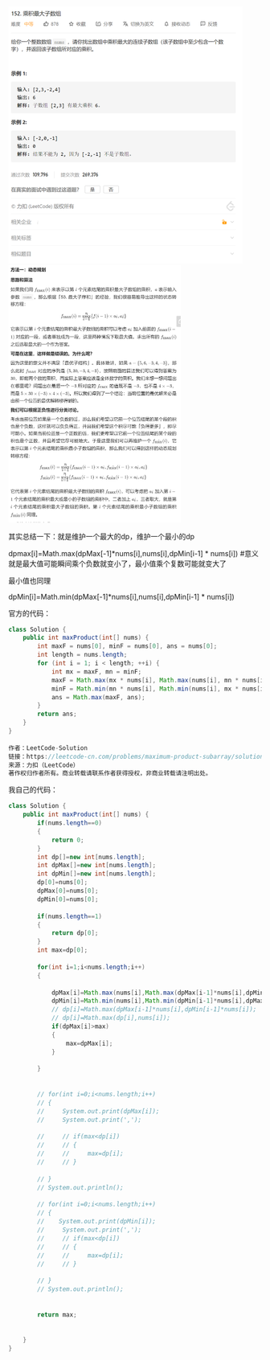<img src="乘积最大子数组.assets/image-20201230165812852.png" alt="image-20201230165812852" style="zoom:50%;" />

<img src="乘积最大子数组.assets/image-20210104145039178.png" alt="image-20210104145039178" style="zoom:50%;" />

其实总结一下：就是维护一个最大的dp，维护一个最小的dp

dpmax[i]=Math.max(dpMax[-1]*nums[i],nums[i],dpMin[i-1] * nums[i]) #意义就是最大值可能瞬间乘个负数就变小了，最小值乘个复数可能就变大了

最小值也同理

dpMin[i]=Math.min(dpMax[-1]*nums[i],nums[i],dpMin[i-1] * nums[i])

官方的代码：

```java
class Solution {
    public int maxProduct(int[] nums) {
        int maxF = nums[0], minF = nums[0], ans = nums[0];
        int length = nums.length;
        for (int i = 1; i < length; ++i) {
            int mx = maxF, mn = minF;
            maxF = Math.max(mx * nums[i], Math.max(nums[i], mn * nums[i]));
            minF = Math.min(mn * nums[i], Math.min(nums[i], mx * nums[i]));
            ans = Math.max(maxF, ans);
        }
        return ans;
    }
}

作者：LeetCode-Solution
链接：https://leetcode-cn.com/problems/maximum-product-subarray/solution/cheng-ji-zui-da-zi-shu-zu-by-leetcode-solution/
来源：力扣（LeetCode）
著作权归作者所有。商业转载请联系作者获得授权，非商业转载请注明出处。
```

我自己的代码：

```java
class Solution {
    public int maxProduct(int[] nums) {
        if(nums.length==0)
        {
            return 0;
        }
        int dp[]=new int[nums.length];
        int dpMax[]=new int[nums.length];
        int dpMin[]=new int[nums.length];
        dp[0]=nums[0];
        dpMax[0]=nums[0];
        dpMin[0]=nums[0];

        if(nums.length==1)
        {
            return dp[0];
        }
        int max=dp[0];

        for(int i=1;i<nums.length;i++)
        {
            
            dpMax[i]=Math.max(nums[i],Math.max(dpMax[i-1]*nums[i],dpMin[i-1]*nums[i]));
            dpMin[i]=Math.min(nums[i],Math.min(dpMin[i-1]*nums[i],dpMax[i-1]*nums[i]));
            // dp[i]=Math.max(dpMax[i-1]*nums[i],dpMin[i-1]*nums[i]);
            // dp[i]=Math.max(dp[i],nums[i]);
            if(dpMax[i]>max)
            {
                max=dpMax[i];
            }
            
        }

        
        // for(int i=0;i<nums.length;i++)
        // {
        //     System.out.print(dpMax[i]);
        //     System.out.print(',');

        //     // if(max<dp[i])
        //     // {
        //     //     max=dp[i];
        //     // }

        // }
        // System.out.println();

        // for(int i=0;i<nums.length;i++)
        // {
        //    System.out.print(dpMin[i]);
        //     System.out.print(',');
        //     // if(max<dp[i])
        //     // {
        //     //     max=dp[i];
        //     // }

        // }
        // System.out.println();
      
        
        return max;


    }
}
```

